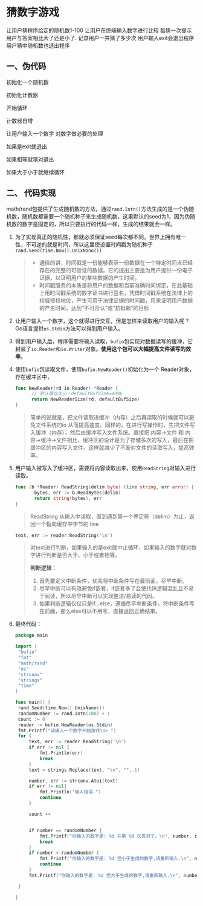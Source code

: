 # 猜数字游戏

让用户猜程序给定的随机数1-100
让用户在终端输入数字进行比较
每猜一次提示用户与答案相比大了还是小了.
记录用户一共猜了多少次
用户输入exit会退出程序
用户猜中随机数也退出程序

## 一、伪代码

初始化一个随机数

初始化计数器

开始循环

计数器自增

让用户输入一个数字
对数字做必要的处理

如果是exit就退出

如果相等就猜对退出

如果大于小于就继续循环

## 二、 代码实现

math/rand包提供了生成随机数的方法，通过`rand.Intn()`方法生成的是一个伪随机数，随机数都需要一个随机种子来生成随机数，这里默认的seed为1，因为伪随机数的数字是固定的，所以只要执行的代码一样，生成的结果就会一样。

1. 为了实现真正的随机性，那就必须保证seed每次都不同，世界上拥有唯一性，不可逆的就是时间，所以这里使设置时间戳为随机种子`rand.Seed(time.Now().UnixNano())`

   > - 通俗的讲，时间戳是一份能够表示一份数据在一个特定时间点已经存在的完整的可验证的数据。它的提出主要是为用户提供一份电子证据，以证明用户的某些数据的产生时间。
   > - 时间戳服务的本质是将用户的数据和当前准确时间绑定，在此基础上用时间戳系统的数字证书进行签名，凭借时间戳系统在法律上的权威授权地位，产生可用于法律证据的时间戳，用来证明用户数据的产生时间，达到“不可否认”或“抗抵赖”的目标

2. 让用户输入一个数字，这个就得进行交互，但是怎样来读取用户的输入呢？Go语言提供`os.Stdin`方法可以得到用户输入。

3. 得到用户输入后，程序需要将输入读取，`bufio`包实现对数据读写的缓冲，它封装了`io.Reader`和`io.Writer`对象。**使用这个包可以大幅提高文件读写的效率**。

4. 使用`bufio`包读取文件，使用`bufio.NewReader()`初始化为一个 Reader对象，存在缓冲区中，

   ```go
   func NewReader(rd io.Reader) *Reader {
         // 默认缓存大小：defaultBufSize=4096
         return NewReaderSize(rd, defaultBufSize)
   }
   ```

   > 简单的说就是，把文件读取进缓冲（内存）之后再读取的时候就可以避免文件系统的io  从而提高速度。同样的，在进行写操作时，先把文件写入缓冲（内存），然后由缓冲写入文件系统。直接把  内容->文件 和 内容->缓冲->文件相比，缓冲区的设计是为了存储多次的写入，最后在把缓冲区的内容写入文件，这样就减少了不断对文件的读取写入，提高效率。

5. 用户输入被写入了缓冲区，需要将内容读取出来，使用`ReadString`对输入进行读取。

   ```go
   func (b *Reader) ReadString(delim byte) (line string, err error) {
          bytes, err := b.ReadBytes(delim)
          return string(bytes), err
   }
   ```

   >  ReadString 从输入中读取，直到遇到第一个界定符（delim）为止，返回一个指向缓存中字节的 line

   ```go
   text, err := reader.ReadString('\n')
   ```

   > 对text进行判断，如果输入的是exit就中止循环，如果输入的数字就对数字进行判断是否大于、小于或者相等。
   >
   > **判断逻辑：**
   >
   > 	1. 首先要定义中断条件，优先将中断条件写在最前面，尽早中断。
   >  	2. 尽早中断可以有效避免if嵌套，if嵌套多了会使代码逻辑混乱且不易于阅读，所以尽早中断可以实现整洁/易读的代码。
   >  	3. 如果判断逻辑仅仅只是if...else，遵循尽早中断条件，将中断条件写在前面，那么else可以不用写，直接返回正确结果。

6. 最终代码：

   ```go
   package main
   
   import (
   	"bufio"
   	"fmt"
   	"math/rand"
   	"os"
   	"strconv"
   	"strings"
   	"time"
   )
   
   func main() {
   	rand.Seed(time.Now().UnixNano())
   	randomNumber := rand.Intn(100) + 1
   	count := 0
   	reader := bufio.NewReader(os.Stdin)
   	fmt.Printf("请输入一个数字开始游戏\n> ")
   	for {
   		text, err := reader.ReadString('\n')
   		if err != nil {
   			fmt.Println(err)
   			break
   		}
   		text = strings.Replace(text, "\n", "",-1)
   
   		number, err := strconv.Atoi(text)
   		if err != nil{
   			fmt.Println("输入错误.")
   			continue
   		}
   
   		count ++
   
   
   		if number == randomNumber {
   			fmt.Printf("你输入的数字是: %d 在第 %d 次答对了。\n", number, count)
   			break
   		}
   		if number < randomNumber {
   			fmt.Printf("你输入的数字是: %d 但小于生成的数字,请重新输入.\n", number)
   			continue
   		}
   		fmt.Printf("你输入的数字是: %d 但大于生成的数字,请重新输入.\n", number)
   
   	}
   
   }
   ```

   

